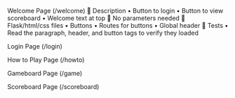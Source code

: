 Welcome Page (/welcome)
 Description
• Button to login
• Button to view scoreboard
• Welcome text at top
 No parameters needed
 Flask/html/css files
• Buttons
• Routes for buttons
• Global header
 Tests
• Read the paragraph, header, and button tags to verify they loaded

Login Page (/login)

How to Play Page (/howto)

Gameboard Page (/game)

Scoreboard Page (/scoreboard)
